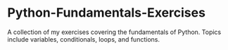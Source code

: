 # Python-Fundamentals-Exercises
A collection of my exercises covering the fundamentals of Python. Topics include variables, conditionals, loops, and functions.
